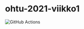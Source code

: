 # ohtu-2021-viikko1

![GitHub Actions](https://github.com/eevahanka/ohtu-2021-viikko1/workflows/CI/badge.svg)
